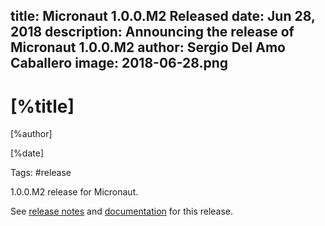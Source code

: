 title: Micronaut 1.0.0.M2 Released
date: Jun 28, 2018 
description: Announcing the release of Micronaut 1.0.0.M2
author: Sergio Del Amo Caballero
image: 2018-06-28.png
---

# [%title]

[%author]

[%date] 

Tags: #release

1.0.0.M2 release for Micronaut.

See [release notes](https://github.com/micronaut-projects/micronaut-core/releases/tag/v1.0.0.M2) and [documentation](http://docs.micronaut.io/1.0.0.M2/guide/index.html) for this release.
